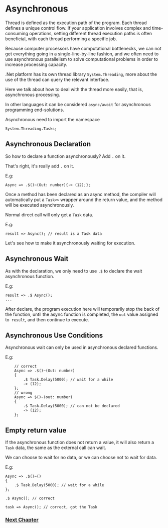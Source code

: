 # Asynchronous
Thread is defined as the execution path of the program. Each thread defines a unique control flow. If your application involves complex and time-consuming operations, setting different thread execution paths is often beneficial, with each thread performing a specific job.

Because computer processors have computational bottlenecks, we can not get everything going in a single-line-by-line fashion, and we often need to use asynchronous parallelism to solve computational problems in order to increase processing capacity.

.Net platform has its own thread library `System.Threading`, more about the use of the thread can query the relevant interface.

Here we talk about how to deal with the thread more easily, that is, asynchronous processing.

In other languages ​​it can be considered `async/await` for asynchronous programming end-solutions.

Asynchronous need to import the namespace

    System.Threading.Tasks;

## Asynchronous Declaration
So how to declare a function asynchronously? Add `.` on it.

That's right, it's really add `.` on it.

E.g:

    Async => .$()~(Out: number){-> (12);};

Once a method has been declared as an async method, the compiler will automatically put a `Task<>` wrapper around the return value, and the method will be executed asynchronously.

Normal direct call will only get a `Task` data.

E.g:

    result => Async(); // result is a Task data

Let's see how to make it asynchronously waiting for execution.
## Asynchronous Wait
As with the declaration, we only need to use `.$` to declare the wait asynchronous function.

E.g:

    result => .$ Async();
    ...

After declare, the program execution here will temporarily stop the back of the function, until the async function is completed, the `out` value assigned to` result`, and then continue to execute.
## Asynchronous Use Conditions
Asynchronous wait can only be used in asynchronous declared functions.

E.g:

        // correct
        Async => .$()~(Out: number)
        {
            .$ Task.Delay(5000); // wait for a while
            -> (12);
        };
        // wrong
        Async => $()~(out: number)
        {
            .$ Task.Delay(5000); // can not be declared
            -> (12);
        };

## Empty return value
If the asynchronous function does not return a value, it will also return a `Task` data, the same as the external call can wait.

We can choose to wait for no data, or we can choose not to wait for data.

E.g:

    Async => .$()~()
    {
        .$ Task.Delay(5000); // wait for a while
    };

    .$ Async(); // correct

    task => Async(); // correct, got the Task

### [Next Chapter](generic.md)